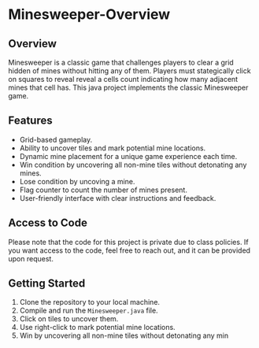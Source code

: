 # Minesweeper-Overview

## Overview

Minesweeper is a classic game that challenges players to clear a grid hidden of mines without hitting any of them. Players must stategically click on squares to reveal reveal a cells count indicating how many adjacent mines that cell has. This java project implements the classic Minesweeper game. 

## Features

- Grid-based gameplay.
- Ability to uncover tiles and mark potential mine locations.
- Dynamic mine placement for a unique game experience each time.
- Win condition by uncovering all non-mine tiles without detonating any mines.
- Lose condition by uncoving a mine. 
- Flag counter to count the number of mines present. 
- User-friendly interface with clear instructions and feedback.

## Access to Code 
Please note that the code for this project is private due to class policies. If you want access to the code, feel free to reach out, and it can be provided upon request.

## Getting Started

1. Clone the repository to your local machine.
2. Compile and run the `Minesweeper.java` file.
3. Click on tiles to uncover them.
4. Use right-click to mark potential mine locations.
5. Win by uncovering all non-mine tiles without detonating any min
